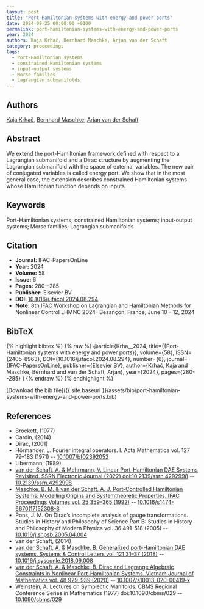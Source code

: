 ```yaml
---
layout: post
title: "Port-Hamiltonian systems with energy and power ports"
date: 2024-09-25 00:00:00 +0100
permalink: port-hamiltonian-systems-with-energy-and-power-ports
year: 2024
authors: Kaja Krhač, Bernhard Maschke, Arjan van der Schaft
category: proceedings
tags:
  - Port-Hamiltonian systems
  - constrained Hamiltonian systems
  - input-output systems
  - Morse families
  - Lagrangian submanifolds
---
```

 
## Authors
[Kaja Krhač](authors/kaja-krhac), [Bernhard Maschke](authors/bernhard-maschke), [Arjan van der Schaft](authors/arjan-van-der-schaft)
 
## Abstract
We extend the port-Hamiltonian framework defined with respect to a Lagrangian submanifold and a Dirac structure by augmenting the Lagrangian submanifold with the space of external variables. The new pair of conjugated variables is called energy port. We show that in the most general case, the extension describes constrained Hamiltonian systems whose Hamiltonian function depends on inputs.
 
## Keywords
Port-Hamiltonian systems; constrained Hamiltonian systems; input-output systems; Morse families; Lagrangian submanifolds
 
## Citation
- **Journal:** IFAC-PapersOnLine
- **Year:** 2024
- **Volume:** 58
- **Issue:** 6
- **Pages:** 280--285
- **Publisher:** Elsevier BV
- **DOI:** [10.1016/j.ifacol.2024.08.294](https://doi.org/10.1016/j.ifacol.2024.08.294)
- **Note:** 8th IFAC Workshop on Lagrangian and Hamiltonian Methods for Nonlinear Control LHMNC 2024- Besançon, France, June 10 – 12, 2024
 
## BibTeX
{% highlight bibtex %}
{% raw %}
@article{Krha__2024,
  title={{Port-Hamiltonian systems with energy and power ports}},
  volume={58},
  ISSN={2405-8963},
  DOI={10.1016/j.ifacol.2024.08.294},
  number={6},
  journal={IFAC-PapersOnLine},
  publisher={Elsevier BV},
  author={Krhač, Kaja and Maschke, Bernhard and van der Schaft, Arjan},
  year={2024},
  pages={280--285}
}
{% endraw %}
{% endhighlight %}
 
[Download the bib file]({{ site.baseurl }}/assets/bib/port-hamiltonian-systems-with-energy-and-power-ports.bib)
 
## References
- Brockett, (1977)
- Cardin, (2014)
- Dirac, (2001)
- Hörmander, L. Fourier integral operators. I. Acta Mathematica vol. 127 79–183 (1971) -- [10.1007/bf02392052](https://doi.org/10.1007/bf02392052)
- Libermann, (1989)
- [van der Schaft, A. & Mehrmann, V. Linear Port-Hamiltonian DAE Systems Revisited. SSRN Electronic Journal (2022) doi:10.2139/ssrn.4292998](linear-port-hamiltonian-dae-systems-revisited0) -- [10.2139/ssrn.4292998](https://doi.org/10.2139/ssrn.4292998)
- [Maschke, B. M. & van der Schaft, A. J. Port-Controlled Hamiltonian Systems: Modelling Origins and Systemtheoretic Properties. IFAC Proceedings Volumes vol. 25 359–365 (1992)](port-controlled-hamiltonian-systems-modelling-origins-and-systemtheoretic-properties) -- [10.1016/s1474-6670(17)52308-3](https://doi.org/10.1016/s1474-6670(17)52308-3)
- Pons, J. M. On Dirac’s incomplete analysis of gauge transformations. Studies in History and Philosophy of Science Part B: Studies in History and Philosophy of Modern Physics vol. 36 491–518 (2005) -- [10.1016/j.shpsb.2005.04.004](https://doi.org/10.1016/j.shpsb.2005.04.004)
- van der Schaft, (2014)
- [van der Schaft, A. & Maschke, B. Generalized port-Hamiltonian DAE systems. Systems &amp; Control Letters vol. 121 31–37 (2018)](generalized-port-hamiltonian-dae-systems) -- [10.1016/j.sysconle.2018.09.008](https://doi.org/10.1016/j.sysconle.2018.09.008)
- [van der Schaft, A. & Maschke, B. Dirac and Lagrange Algebraic Constraints in Nonlinear Port-Hamiltonian Systems. Vietnam Journal of Mathematics vol. 48 929–939 (2020)](dirac-and-lagrange-algebraic-constraints-in-nonlinear-port-hamiltonian-systems) -- [10.1007/s10013-020-00419-x](https://doi.org/10.1007/s10013-020-00419-x)
- Weinstein, A. Lectures on Symplectic Manifolds. CBMS Regional Conference Series in Mathematics (1977) doi:10.1090/cbms/029 -- [10.1090/cbms/029](https://doi.org/10.1090/cbms/029)


